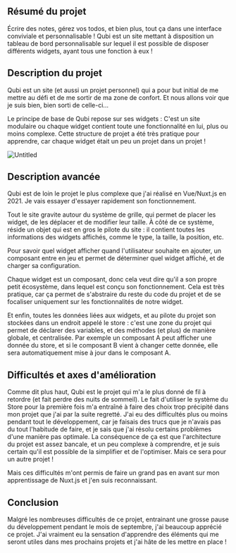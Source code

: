 ## **Résumé du projet**

Écrire des notes, gérez vos todos, et bien plus, tout ça dans une interface conviviale et personnalisable ! Qubi est un site mettant à disposition un tableau de bord personnalisable sur lequel il est possible de disposer différents widgets, ayant tous une fonction à eux !

## **Description du projet**

Qubi est un site (et aussi un projet personnel) qui a pour but initial de me mettre au défi et de me sortir de ma zone de confort. Et nous allons voir que je suis bien, bien sorti de celle-ci...

Le principe de base de Qubi repose sur ses widgets : C'est un site modulaire ou chaque widget contient toute une fonctionnalité en lui, plus ou moins complexe. Cette structure de projet a été très pratique pour apprendre, car chaque widget était un peu un projet dans un projet !

![Untitled](../markdown-img/qubi/qubigif.gif)

## Description avancée

Qubi est de loin le projet le plus complexe que j'ai réalisé en Vue/Nuxt.js en 2021. Je vais essayer d'essayer rapidement son fonctionnement.

Tout le site gravite autour du système de grille, qui permet de placer les widget, de les déplacer et de modifier leur taille. À côté de ce système, réside un objet qui est en gros le pilote du site : il contient toutes les informations des widgets affichés, comme le type, la taille, la position, etc.

Pour savoir quel widget afficher quand l'utilisateur souhaite en ajouter, un composant entre en jeu et permet de déterminer quel widget affiché, et de charger sa configuration.

Chaque widget est un composant, donc cela veut dire qu'il a son propre petit écosystème, dans lequel est conçu son fonctionnement. Cela est très pratique, car ça permet de s'abstraire du reste du code du projet et de se focaliser uniquement sur les fonctionnalités de notre widget.

Et enfin, toutes les données liées aux widgets, et au pilote du projet son stockées dans un endroit appelé le store : c'est une zone du projet qui permet de déclarer des variables, et des méthodes (et plus) de manière globale, et centralisée. Par exemple un composant A peut afficher une donnée du store, et si le composant B vient à changer cette donnée, elle sera automatiquement mise à jour dans le composant A.

## **Difficultés et axes d'amélioration**

Comme dit plus haut, Qubi est le projet qui m'a le plus donné de fil à retordre (et fait perdre des nuits de sommeil). Le fait d'utiliser le système du Store pour la première fois m'a entraîné à faire des choix trop précipité dans mon projet que j'ai par la suite regretté. J'ai eu des difficultés plus ou moins pendant tout le développement, car je faisais des trucs que je n'avais pas du tout l'habitude de faire, et je sais que j'ai résolu certains problèmes d'une manière pas optimale. La conséquence de ça est que l'architecture du projet est assez bancale, et un peu complexe à comprendre, et je suis certain qu'il est possible de la simplifier et de l'optimiser. Mais ce sera pour un autre projet !

Mais ces difficultés m'ont permis de faire un grand pas en avant sur mon apprentissage de Nuxt.js et j'en suis reconnaissant.

## Conclusion

Malgré les nombreuses difficultés de ce projet, entrainant une grosse pause du développement pendant le mois de septembre, j'ai beaucoup apprécié ce projet. J'ai vraiment eu la sensation d'apprendre des éléments qui me seront utiles dans mes prochains projets et j'ai hâte de les mettre en place !
